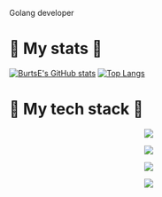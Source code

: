 Golang developer



# 	:medal_sports: My stats 	:medal_sports:

[![BurtsE's GitHub stats](https://github-readme-stats.vercel.app/api?username=BurtsE&theme=synthwave&hide_rank=true&line_height=20)](https://github.com/anuraghazra/github-readme-stats)
[![Top Langs](https://github-readme-stats.vercel.app/api/top-langs/?username=BurtsE&layout=compact)](https://github.com/anuraghazra/github-readme-stats)

# :briefcase: My tech stack :briefcase:
<p align="center">
 <a href="https://skillicons.dev">
    <img src="https://skillicons.dev/icons?i=go,c,cpp,python,java" />
  </a>
</p>
<p align="center">
 <a href="https://skillicons.dev">
    <img src="https://skillicons.dev/icons?i=git,gitlab,docker" />
  </a>
</p>
<p align="center">
 <a href="https://skillicons.dev">
    <img src="https://skillicons.dev/icons?i=postgresql,redis,prometheus,postman" />
  </a>
</p>
<p align="center">
 <a href="https://skillicons.dev">
    <img src="https://skillicons.dev/icons?i=javascript,html,css" />
  </a>
</p>

